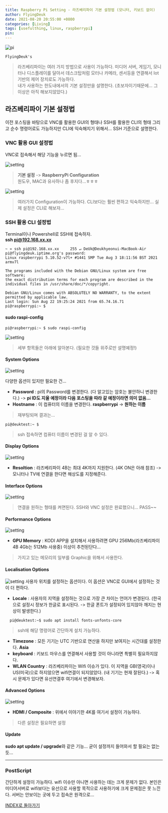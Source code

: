 ```yaml
---
title: Raspberry Pi Setting - 라즈베리파이 기본 설정법 (모니터, 키보드 없이)
author: FlyingDeuk
date: 2021-08-20 20:55:00 +0800
categories: [Living]
tags: [usefulthing, linux, raspberrypi]
pin:
---
```


![pi](/img/living/pi/pi.jpg)

`FlyingDeuk's`
> 라즈베리파이는 여러 가지 방법으로 사용이 가능하다. 미디어 서버, 게임기, 모니터나 디스플레이를 달아서 데스크탑처럼 모터나 카메라, 센서등을 연결해서 Iot 기반의 제어 장치로도 가능하다. <br>
내가 사용하는 한도내에서의 기본 설정만을 설명한다. (초보자이기때문에... 그 이상은 아직 해보지않았다.)

## 라즈베리파이 기본 설정법
이전 포스팅을 바탕으로 VNC를 활용한 GUI의 형태나 SSH를 활용한 CLI의 형태 그리고 순수 명령어로도 가능하지만 CLI에 익숙해지기 위해서... SSH 기준으로 설명한다.

### VNC 활용 GUI 설정법
VNC로 접속해서 해당 기능을 누르면 됨...

![setting](/img/living/pi/setting1.jpg)
>**기본 설정** -> **RaspberryPi Configuration** <br>
원도우, MAC과 유사하나 좀 후지다...ㅎㅎㅎ

![setting](/img/living/pi/setting2.jpg)
>여러가지 Configuration이 가능하다. CLI보다는 훨씬 편하고 익숙하지만... 실제 설정은 CLI로 해보자...

### SSH 활용 CLI 설정법
Terminal이나 Powershell로 SSH에 접속하자. <br>
**ssh pi@192.168.xx.xx**

```
~ » ssh pi@192.168.xx.xx     255 ↵ DeUk@Deukhyeonui-MacBook-Air
pi@flyingdeuk.iptime.org's password:
Linux raspberrypi 5.10.52-v7l+ #1441 SMP Tue Aug 3 18:11:56 BST 2021 armv7l

The programs included with the Debian GNU/Linux system are free software;
the exact distribution terms for each program are described in the
individual files in /usr/share/doc/*/copyright.

Debian GNU/Linux comes with ABSOLUTELY NO WARRANTY, to the extent
permitted by applicable law.
Last login: Sun Aug 22 19:25:24 2021 from 65.74.16.71
pi@raspberrypi:~ $
```

#### sudo raspi-config

```
pi@raspberrypi:~ $ sudo raspi-config
```

![setting](/img/living/pi/setting3.jpg)
>세부 항목들은 아래에 알아본다. (필요한 것들 위주로만 설명예정!)

#### System Options
![setting](/img/living/pi/setting4.jpg)

다양한 옵션이 있지만 필요한 건...
- **Password** : pi의 Password를 변경한다. (다 알고있는 암호는 불안하니 변경한다.) -> **pi ID도 지울 예정이라 다음 포스팅을 따라 갈 예정이라면 의미 없음...**
- **Hostname** : 이 컴퓨터의 이름을 변경한다. **raspberrypi** -> **원하는 이름**
>재부팅되며 결과는...

```
pi@deuktest:~ $
```
>ssh 접속하면 컴퓨터 이름이 변경된 걸 알 수 있다.

#### Display Options
![setting](/img/living/pi/setting5.jpg)
- **Resoltion** : 라즈베리파이 4B는 최대 4K까지 지원한다. (4K ON은 아래 참조) -> 모니터나 TV에 연결을 한다면 해상도를 지정해준다.

#### Interface Options
![setting](/img/living/pi/setting6.jpg)
>연결을 원하는 형태를 켜면된다. SSH와 VNC 설정은 완료했으니... PASS~~

#### Performance Options
![setting](/img/living/pi/setting7.jpg)
- **GPU Memory** : KODI APP을 설치해서 사용하려면 GPU 256Mb(라즈베리파이 4B 4Gb는 512Mb 사용중) 이상이 추천된단다...
>가지고 있는 메모리의 일부를 Graphic을 위해서 사용한다.

#### Localisation Options
![setting](/img/living/pi/setting8.jpg)
사용자 위치를 설정하는 옵션이다. 이 옵션은 VNC로 GUI에서 설정하는 것이 더 편하다.
- **Locale** : 사용자의 지역을 설정하는 것으로 가장 큰 차이는 언어가 변경된다. (한국으로 설정시 정보가 한글로 표시된다. -> 한글 폰트가 설정되어 있지않아 깨지는 현상이 발생한다.)
```
  pi@deuktest:~$ sudo apt install fonts-unfonts-core
```
  >ssh에 해당 명령어로 간단하게 설치 가능하다.

- **Timezone** : 모든 기기는 UTC 기반으로 연산을 하지만 보여지는 시간대를 설정한다. **Asia**
- **keyboard** : 키보드 마우스를 연결해서 사용할 것이 아니라면 특별히 필요하지않다.
- **WLAN Country** : 라즈베리파이는 Wifi 이슈가 있다. 이 지역을 GB(영국)이나 US(미국)으로 하지않으면 wifi연결이 되지않았다. (내 기기는 현재 잘된다.) -> 혹시 문제가 있다면 유선연결후 여기에서 변경해보자.

#### Advanced Options
![setting](/img/living/pi/setting9.jpg)
- **HDMI / Composite** : 위에서 이야기한 4K를 여기서 설정이 가능하다.
>다른 설정은 필요하면 설정

#### Update
**sudo apt update / upgrade**와 같은 기능... 굳이 설정까지 들어와서 할 필요는 없는 듯...

-----

### PostScript
간단하게 설정이 가능하다. wifi 이슈만 아니면 사용하는 데는 크게 문제가 없다.
본인은 미디어서버로 wifi보다는 유선으로 사용할 목적으로 사용하기에 크게 문제점은 못 느낀다. 서버는 안보이는 곳에 두고 접속은 원격으로...

[INDEX로 돌아가기](/posts/RaspberryPi/)
